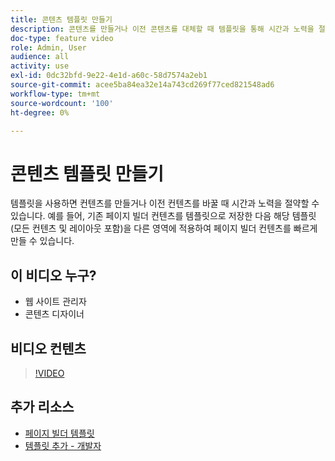```yaml
---
title: 콘텐츠 템플릿 만들기
description: 콘텐츠를 만들거나 이전 콘텐츠를 대체할 때 템플릿을 통해 시간과 노력을 절약할 수 있는 방법을 알아봅니다.
doc-type: feature video
role: Admin, User
audience: all
activity: use
exl-id: 0dc32bfd-9e22-4e1d-a60c-58d7574a2eb1
source-git-commit: acee5ba84ea32e14a743cd269f77ced821548ad6
workflow-type: tm+mt
source-wordcount: '100'
ht-degree: 0%

---
```


# 콘텐츠 템플릿 만들기

템플릿을 사용하면 컨텐츠를 만들거나 이전 컨텐츠를 바꿀 때 시간과 노력을 절약할 수 있습니다. 예를 들어, 기존 페이지 빌더 컨텐츠를 템플릿으로 저장한 다음 해당 템플릿(모든 컨텐츠 및 레이아웃 포함)을 다른 영역에 적용하여 페이지 빌더 컨텐츠를 빠르게 만들 수 있습니다.

## 이 비디오 누구?

- 웹 사이트 관리자
- 콘텐츠 디자이너

## 비디오 컨텐츠

>[!VIDEO](https://video.tv.adobe.com/v/343787?quality=12&learn=on)

## 추가 리소스

- [페이지 빌더 템플릿](https://docs.magento.com/user-guide/cms/page-builder-templates.html)
- [템플릿 추가 - 개발자](https://devdocs.magento.com/page-builder/docs/content-types/create/add-templates.html)
